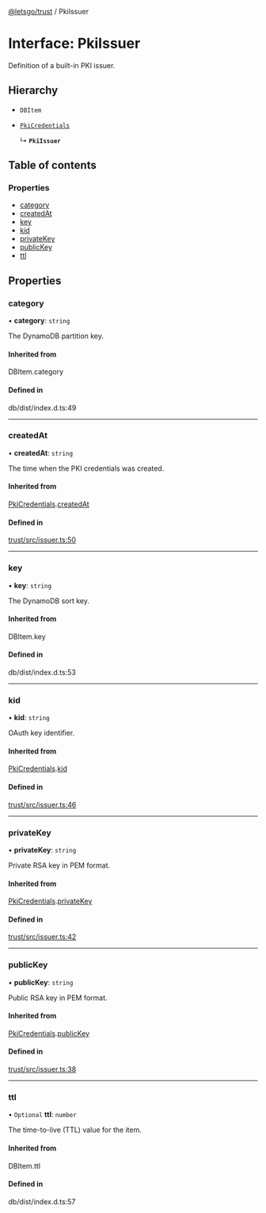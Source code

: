 [@letsgo/trust](../README.md) / PkiIssuer

# Interface: PkiIssuer

Definition of a built-in PKI issuer.

## Hierarchy

- `DBItem`

- [`PkiCredentials`](PkiCredentials.md)

  ↳ **`PkiIssuer`**

## Table of contents

### Properties

- [category](PkiIssuer.md#category)
- [createdAt](PkiIssuer.md#createdat)
- [key](PkiIssuer.md#key)
- [kid](PkiIssuer.md#kid)
- [privateKey](PkiIssuer.md#privatekey)
- [publicKey](PkiIssuer.md#publickey)
- [ttl](PkiIssuer.md#ttl)

## Properties

### category

• **category**: `string`

The DynamoDB partition key.

#### Inherited from

DBItem.category

#### Defined in

db/dist/index.d.ts:49

___

### createdAt

• **createdAt**: `string`

The time when the PKI credentials was created.

#### Inherited from

[PkiCredentials](PkiCredentials.md).[createdAt](PkiCredentials.md#createdat)

#### Defined in

[trust/src/issuer.ts:50](https://github.com/tjanczuk/letsgo/blob/502ef5a/packages/trust/src/issuer.ts#L50)

___

### key

• **key**: `string`

The DynamoDB sort key.

#### Inherited from

DBItem.key

#### Defined in

db/dist/index.d.ts:53

___

### kid

• **kid**: `string`

OAuth key identifier.

#### Inherited from

[PkiCredentials](PkiCredentials.md).[kid](PkiCredentials.md#kid)

#### Defined in

[trust/src/issuer.ts:46](https://github.com/tjanczuk/letsgo/blob/502ef5a/packages/trust/src/issuer.ts#L46)

___

### privateKey

• **privateKey**: `string`

Private RSA key in PEM format.

#### Inherited from

[PkiCredentials](PkiCredentials.md).[privateKey](PkiCredentials.md#privatekey)

#### Defined in

[trust/src/issuer.ts:42](https://github.com/tjanczuk/letsgo/blob/502ef5a/packages/trust/src/issuer.ts#L42)

___

### publicKey

• **publicKey**: `string`

Public RSA key in PEM format.

#### Inherited from

[PkiCredentials](PkiCredentials.md).[publicKey](PkiCredentials.md#publickey)

#### Defined in

[trust/src/issuer.ts:38](https://github.com/tjanczuk/letsgo/blob/502ef5a/packages/trust/src/issuer.ts#L38)

___

### ttl

• `Optional` **ttl**: `number`

The time-to-live (TTL) value for the item.

#### Inherited from

DBItem.ttl

#### Defined in

db/dist/index.d.ts:57
